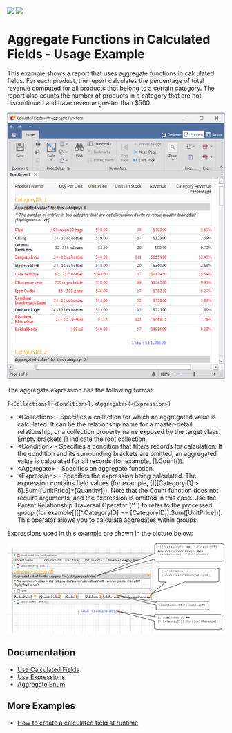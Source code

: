 <!-- default badges list -->
[![](https://img.shields.io/badge/Open_in_DevExpress_Support_Center-FF7200?style=flat-square&logo=DevExpress&logoColor=white)](https://supportcenter.devexpress.com/ticket/details/T317187)
[![](https://img.shields.io/badge/📖_How_to_use_DevExpress_Examples-e9f6fc?style=flat-square)](https://docs.devexpress.com/GeneralInformation/403183)
<!-- default badges end -->
# Aggregate Functions in Calculated Fields - Usage Example

This example shows a report that uses aggregate functions in calculated fields. For each product, the report calculates the percentage of total revenue computed for all products that belong to a certain category. The report also counts the number of products in a category that are not discontinued and have revenue greater than $500.   

![Report with aggregated functions in calculated fields](Images/screenshot.png)

The aggregate expression has the following format:

`[<Collection>][<Condition>].<Aggregate>(<Expression>)`

- \<Collection\> - Specifies a collection for which an aggregated value is calculated. It can be the relationship name for a master-detail relationship, or a collection property name exposed by the target class. Empty brackets [] indicate the root collection.
- \<Condition\> - Specifies a condition that filters records for calculation. If the condition and its surrounding brackets are omitted, an aggregated value is calculated for all records (for example, [].Count()).
- \<Aggregate\> - Specifies an aggregate function.
- \<Expression\> - Specifies the expression being calculated. The expression contains field values (for example, [][[CategoryID] > 5].Sum([UnitPrice]*[Quantity])). Note that the Count function does not require arguments, and the expression is omitted in this case.
Use the Parent Relationship Traversal Operator ('^') to refer to the processed group (for example[][[^.CategoryID] == [CategoryID]].Sum([UnitPrice])). This operator allows you to calculate aggregates within groups.

Expressions used in this example are shown in the picture below: 

![Aggregated functions in a report](Images/schema.png)

## Documentation

- [Use Calculated Fields](http://docs.devexpress.com/XtraReports/4801/detailed-guide-to-devexpress-reporting/shape-report-data/use-calculated-fields)
- [Use Expressions](http://docs.devexpress.com/XtraReports/120091/detailed-guide-to-devexpress-reporting/use-expressions)
- [Aggregate Enum](https://docs.devexpress.com/CoreLibraries/DevExpress.Data.Filtering.Aggregate)

## More Examples

- [How to create a calculated field at runtime](https://github.com/DevExpress-Examples/Reporting_how-to-create-a-calculated-field-at-runtime-e1489)
